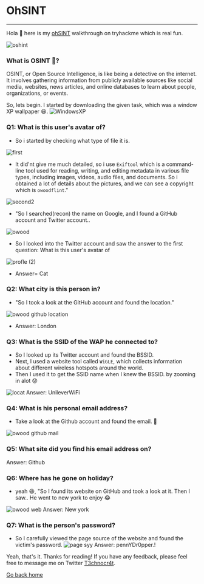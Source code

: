 # OhSINT 
***
Hola 👋 here is my [ohSINT](https://tryhackme.com/room/ohsint) walkthrough on tryhackme which is real fun.

![oshint](https://github.com/T3chnocr4t/T3chnocr4t.github.io/assets/115868619/7dbfcd89-8b93-49c4-b8c0-8c99eb54d9e9)

### What is OSINT 🤔?
OSINT, or Open Source Intelligence, is like being a detective on the internet. It involves gathering information from publicly available sources like social media, websites, news articles, and online databases to learn about people, organizations, or events.


So, lets begin. I started by downloading the given task, which was a window XP wallpaper 😆.
![WindowsXP](https://github.com/T3chnocr4t/T3chnocr4t.github.io/assets/115868619/1dd44043-9fd9-456b-96e8-0d30a1270daf)

### Q1: What is this user's avatar of?

- So i started by checking what type of file it is.

![first](https://github.com/T3chnocr4t/T3chnocr4t.github.io/assets/115868619/2bb12690-ea8d-4a0f-9e06-cd725943c08d)

- It did'nt give me much detailed, so i use ``Exiftool`` which is a command-line tool used for reading, writing, and editing metadata in various file types, including images, videos, audio files, and documents.
So i obtained a lot of details about the pictures, and we can see a copyright which is ``owoodflint``."

![second2](https://github.com/T3chnocr4t/T3chnocr4t.github.io/assets/115868619/603d072e-22d6-4565-a494-e12bb80e1fd3)

- "So I searched(recon) the name on Google, and I found a GitHub account and Twitter account..

![owood](https://github.com/T3chnocr4t/T3chnocr4t.github.io/assets/115868619/ea741b68-59e9-43d2-beea-150da8f1a853)

- So I looked into the Twitter account and saw the answer to the first question: What is this user's avatar of

![profle (2)](https://github.com/T3chnocr4t/T3chnocr4t.github.io/assets/115868619/ec090391-ee11-4d87-aa2b-9aec907d3822)
- Answer= Cat

### Q2: What city is this person in?
- "So I took a look at the GitHub account and found the location."

![owood github location](https://github.com/T3chnocr4t/T3chnocr4t.github.io/assets/115868619/12f87ad2-ca14-4bb8-b2ad-9dccf752e880)
- Answer: London

### Q3: What is the SSID of the WAP he connected to?
- So I looked up its Twitter account and found the BSSID.
- Next, I used a website tool called `WiGLE`, which collects information about different wireless hotspots around the world.
- Then I used it to get the SSID name when I knew the BSSID. by zooming in alot 😟

![locat](https://github.com/T3chnocr4t/T3chnocr4t.github.io/assets/115868619/20ecc84a-ec72-42d6-a3c7-715d8943d021)
Answer: UnileverWiFi

### Q4: What is his personal email address?
- Take a look at the Github account and found the email. 🕺

![owood github mail](https://github.com/T3chnocr4t/T3chnocr4t.github.io/assets/115868619/6b581c29-0ba4-4b2f-8400-03379a86711f)

### Q5: What site did you find his email address on?
Answer: Github

### Q6: Where has he gone on holiday?
- yeah 😆, "So I found its website on GitHub and took a look at it. Then I saw.. He went to new york to enjoy 😂

![owood web](https://github.com/T3chnocr4t/T3chnocr4t.github.io/assets/115868619/fadd8f6a-cc1f-4517-ae63-a8551cf5aaf9)
Answer: New york

### Q7: What is the person's password?

- So I carefully viewed the page source of the website and found the victim's password.
![page syy](https://github.com/T3chnocr4t/T3chnocr4t.github.io/assets/115868619/c37e9c7b-be7d-49b7-9685-74cf39e08e81)
Answer: pennYDr0pper.!

Yeah, that's it. Thanks for reading! If you have any feedback, please feel free to message me on Twitter [T3chnocr4t](https://twitter.com/T3chnocr4t).

[Go back home](https://T3chnocr4t.github.io)
